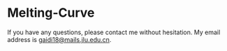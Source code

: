 # Melting-Curve
If you have any questions, please contact me without hesitation. My email address is gaidi18@mails.jlu.edu.cn.
